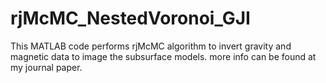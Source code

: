 # rjMcMC_NestedVoronoi_GJI
This MATLAB code performs rjMcMC algorithm to invert gravity and magnetic data to image the subsurface models. more info can be found at my journal paper.
